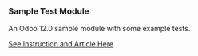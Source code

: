 ### Sample Test Module

An Odoo 12.0 sample module with some example tests.

[See Instruction and Article Here](https://medium.com/@reedrehg/writing-tests-in-odoo-4355f33e4a36)
